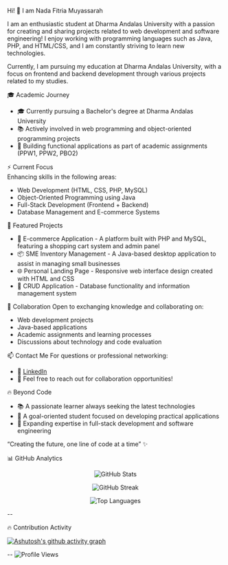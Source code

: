 Hi! 👋 I am Nada Fitria Muyassarah

I am an enthusiastic student at Dharma Andalas University with a passion for creating and sharing projects related to web development and software engineering! I enjoy working with programming languages such as Java, PHP, and HTML/CSS, and I am constantly striving to learn new technologies.

Currently, I am pursuing my education at Dharma Andalas University, with a focus on frontend and backend development through various projects related to my studies.

🎓 Academic Journey
- 🎓 Currently pursuing a Bachelor's degree at Dharma Andalas University
- 📚 Actively involved in web programming and object-oriented programming projects
- 🌟 Building functional applications as part of academic assignments (PPW1, PPW2, PBO2)

⚡ Current Focus  
Enhancing skills in the following areas:
- Web Development (HTML, CSS, PHP, MySQL)
- Object-Oriented Programming using Java
- Full-Stack Development (Frontend + Backend)
- Database Management and E-commerce Systems

🚀 Featured Projects
- 🛒 E-commerce Application - A platform built with PHP and MySQL, featuring a shopping cart system and admin panel
- 📦 SME Inventory Management - A Java-based desktop application to assist in managing small businesses
- 🌐 Personal Landing Page - Responsive web interface design created with HTML and CSS
- 💼 CRUD Application - Database functionality and information management system

🧠 Collaboration
Open to exchanging knowledge and collaborating on:
- Web development projects
- Java-based applications
- Academic assignments and learning processes
- Discussions about technology and code evaluation

📫 Contact Me
For questions or professional networking:
- 💼 [LinkedIn](www.linkedin.com/in/nada-fitria-muyassarah-7b3379305)
- 📧 Feel free to reach out for collaboration opportunities!

🔥 Beyond Code
- 📚 A passionate learner always seeking the latest technologies
- 🎯 A goal-oriented student focused on developing practical applications
- 🌱 Expanding expertise in full-stack development and software engineering

“Creating the future, one line of code at a time” ✨

📊 GitHub Analytics

<div align="center">
  
![GitHub Stats](https://github-readme-stats.vercel.app/api?username=sarahhhndfm&show_icons=true&theme=radical&hide_border=true&bg_color=0D1117&title_color=F85D7F&icon_color=F8D866)

![GitHub Streak](https://github-readme-streak-stats.herokuapp.com/?user=sarahhhndfm&theme=radical&hide_border=true&background=0D1117)

![Top Languages](https://github-readme-stats.vercel.app/api/top-langs/?username=sarahhhndfm&layout=compact&theme=radical&hide_border=true&bg_color=0D1117&title_color=F85D7F)

</div>

--

🔥 Contribution Activity

[![Ashutosh's github activity graph](https://github-readme-activity-graph.vercel.app/graph?username=sarahhhndfm&theme=react-dark&hide_border=true&bg_color=0D1117)](https://github.com/ashutosh00710/github-readme-activity-graph)

--
![Profile Views](https://komarev.com/ghpvc/?username=sarahhhndfm&label=Profile%20views&color=F85D7F&style=flat)
